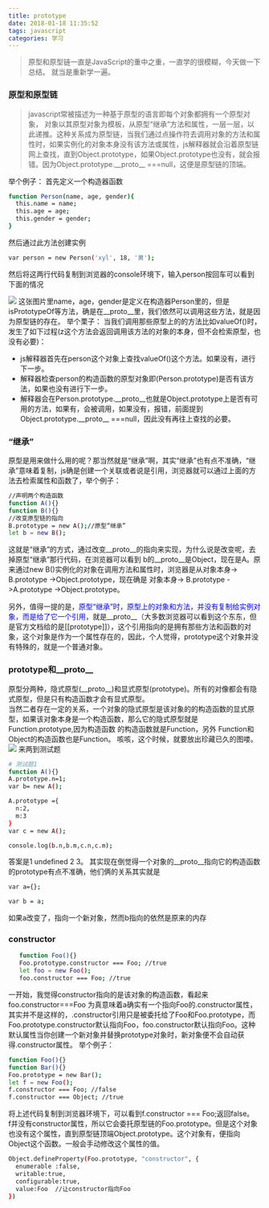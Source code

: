```yaml
---
title: prototype
date: 2018-01-18 11:35:52
tags: javascript
categories: 学习
---
```


>原型和原型链一直是JavaScript的重中之重，一直学的很模糊，今天做一下总结。
> 就当是重新学一遍。

<!--more-->

### 原型和原型链
>javascript常被描述为一种基于原型的语言即每个对象都拥有一个原型对象，
>对象以其原型对象为模板，从原型“继承”方法和属性，一层一层，以此递推。这种关系成为原型链，当我们通过点操作符去调用对象的方法和属性时，如果实例化的对象本身没有该方法或属性，js解释器就会沿着原型链网上查找，直到Object.prototype，如果Object.prototype也没有，就会报错。因为Object.prototype.\_\_proto\_\_ ===null，这便是原型链的顶端。

举个例子：
首先定义一个构造器函数
```bash
function Person(name, age, gender){
  this.name = name;
  this.age = age;
  this.gender = gender;
}

```
然后通过此方法创建实例

```bash
var person = new Person('xyl', 18, '男');
```
然后将这两行代码复制到浏览器的console环境下，输入person按回车可以看到下面的情况

![](<img src="/images/prototype1.png" width="800">)
这张图片里name，age，gender是定义在构造器Person里的，但是isPrototypeOf等方法，确是在\_\_proto\_\_里，我们依然可以调用这些方法，就是因为原型链的存在。
举个栗子：
当我们调用那些原型上的的方法比如valueOf()时，发生了如下过程(z这个方法会返回调用该方法的对象的本身，但不会检索原型，也没有必要)：
+ js解释器首先在person这个对象上查找valueOf()这个方法。如果没有，进行下一步。
+ 解释器检查person的构造函数的原型对象即(Person.prototype)是否有该方法，如果也没有进行下一步。
+ 解释器会在Person.prototype.\_\_proto\_\_也就是Object.prototype上是否有可用的方法，如果有，会被调用，如果没有，报错，前面提到Object.prototype.\_\_proto\_\_ ===null，因此没有再往上查找的必要。


### “继承”
原型是用来做什么用的呢？那当然就是“继承”啊，其实“继承”也有点不准确，“继承”意味着复制，js确是创建一个关联或者说是引用，浏览器就可以通过上面的方法去检索属性和函数了，举个例子：
```bash
//声明两个构造函数
function A(){}
function B(){}
//改变原型链的指向
B.prototype = new A();//原型“继承”
let b = new B();
```
这就是“继承”的方式，通过改变\_\_proto\_\_的指向来实现，为什么说是改变呢，去掉原型“继承”那行代码，在浏览器可以看到 b的\_\_proto\_\_是Object，现在是A。原来通过new B()实例化的对象在调用方法和属性时，浏览器是从对象本身-> B.prototype ->Object.prototype，现在确是 对象本身-> B.prototype ->A.prototype ->Object.prototype。
<br>

另外，值得一提的是，<font color="blue">原型“继承”时，原型上的对象和方法，并没有复制给实例对象，而是给了它一个引用，</font>就是\_\_proto\_\_（大多数浏览器可以看到这个东东，但是官方文档给的是[[prototype]]），这个引用指向的是拥有那些方法和函数的对象，这个对象是作为一个属性存在的，因此，个人觉得，prototype这个对象并没有特殊的，就是一个普通对象。



### prototype和\_\_proto\_\_

原型分两种，隐式原型(\_\_proto\_\_)和显式原型(prototype)。所有的对像都会有隐式原型，但是只有构造函数才会有显式原型。
<br>当然二者存在一定的关系，一个对象的隐式原型是该对象的的构造函数的显式原型，如果该对象本身是一个构造函数，那么它的隐式原型就是Function.prototype,因为构造函数 的构造函数就是Function，另外 Function和Object的构造函数也是Function。
咳咳，这个时候，就要放出珍藏已久的图喽。
![](http://pkkch1tf7.bkt.clouddn.com/prototype.jpg)
来两到测试题
```bash
# 测试题1
function A(){}
A.prototype.n=1;
var b= new A();

A.prototype ={
  n:2,
  m:3
}
var c = new A();

console.log(b.n,b.m,c.n,c.m);

```
答案是1 undefined 2 3。
其实现在倒觉得一个对象的__proto__指向它的构造函数的prototype有点不准确，他们俩的关系其实就是
```bash
var a={};

var b = a;


```
如果a改变了，指向一个新对象，然而b指向的依然是原来的内存
### constructor

```bash
   function Foo(){}
   Foo.prototype.constructor === Foo; //true
   let foo = new Foo();
   foo.constructor === Foo; //true
```
一开始，我觉得constructor指向的是该对象的构造函数，看起来foo.constructor===Foo 为真意味着a确实有一个指向Foo的.constructor属性，其实并不是这样的，.constructor引用只是被委托给了Foo和Foo.prototype，而Foo.prototype.constructor默认指向Foo，foo.constructor默认指向Foo。这种默认属性当你创建一个新对象并替换prototype对象时，新对象便不会自动获得.constructor属性。
举个例子：

```bash
function Foo(){}
function Bar(){}
Foo.prototype = new Bar();
let f = new Foo();
f.constructor === Foo; //false
f.constructor === Object; //true

```

将上述代码复制到浏览器环境下，可以看到f.constructor === Foo;返回false。<br>
f并没有constructor属性，所以它会委托原型链的Foo.prototype。但是这个对象也没有这个属性，直到原型链顶端Object.prototype。这个对象有，便指向 Object这个函数。一般会手动修改这个属性的值。
```bash
Object.defineProperty(Foo.prototype, "constructor", {
  enumerable :false,
  writable:true,
  configurable:true,
  value:Foo  //让constructor指向Foo
})

```

